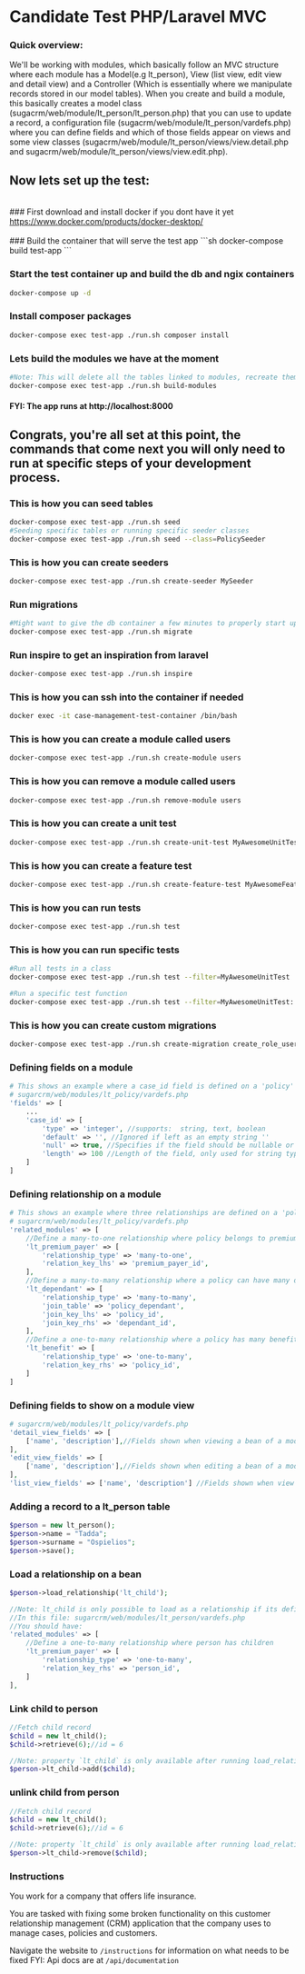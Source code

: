 # Candidate Test PHP/Laravel MVC

### Quick overview:
<p>We'll be working with modules, which basically follow an MVC structure where each module has a Model(e.g lt_person), View (list view, edit view and detail view) and a Controller (Which is essentially where we manipulate records stored in our model tables). When you create and build a module, this basically creates a model class (sugacrm/web/module/lt_person/lt_person.php) that you can use to update a record, a configuration file (sugacrm/web/module/lt_person/vardefs.php) where you can define fields and which of those fields appear on views and some view classes (sugacrm/web/module/lt_person/views/view.detail.php and sugacrm/web/module/lt_person/views/view.edit.php).</p>

## Now lets set up the test:
<br>
### First download and install docker if you dont have it yet
<a href="https://www.docker.com/products/docker-desktop/">https://www.docker.com/products/docker-desktop/</a>
<br><br>
### Build the container that will serve the test app
```sh
docker-compose build test-app
```

### Start the test container up and build the db and ngix containers
```sh
docker-compose up -d
```

### Install composer packages
```sh
docker-compose exec test-app ./run.sh composer install
```

### Lets build the modules we have at the moment
```sh
#Note: This will delete all the tables linked to modules, recreate them and run migrations
docker-compose exec test-app ./run.sh build-modules
```

#### FYI: The app runs at http://localhost:8000

## Congrats, you're all set at this point, the commands that come next you will only need to run at specific steps of your development process.

### This is how you can seed tables
```sh
docker-compose exec test-app ./run.sh seed
#Seeding specific tables or running specific seeder classes
docker-compose exec test-app ./run.sh seed --class=PolicySeeder
```

### This is how you can create seeders
```sh
docker-compose exec test-app ./run.sh create-seeder MySeeder
```

### Run migrations
```sh
#Might want to give the db container a few minutes to properly start up before running this one
docker-compose exec test-app ./run.sh migrate
```

### Run inspire to get an inspiration from laravel
```sh
docker-compose exec test-app ./run.sh inspire
```

### This is how you can ssh into the container if needed
```sh
docker exec -it case-management-test-container /bin/bash
```

### This is how you can create a module called users
```sh
docker-compose exec test-app ./run.sh create-module users
```

### This is how you can remove a module called users
```sh
docker-compose exec test-app ./run.sh remove-module users
```

### This is how you can create a unit test
```sh
docker-compose exec test-app ./run.sh create-unit-test MyAwesomeUnitTest
```

### This is how you can create a feature test
```sh
docker-compose exec test-app ./run.sh create-feature-test MyAwesomeFeatureTest
```

### This is how you can run tests
```sh
docker-compose exec test-app ./run.sh test
```

### This is how you can run specific tests
```sh
#Run all tests in a class
docker-compose exec test-app ./run.sh test --filter=MyAwesomeUnitTest

#Run a specific test function
docker-compose exec test-app ./run.sh test --filter=MyAwesomeUnitTest::test_example
```

### This is how you can create custom migrations
```sh
docker-compose exec test-app ./run.sh create-migration create_role_user_table
```

### Defining fields on a module
```php
# This shows an example where a case_id field is defined on a 'policy' module. This would be in a vardefs file:
# sugarcrm/web/modules/lt_policy/vardefs.php
'fields' => [
    ...
    'case_id' => [
        'type' => 'integer', //supports:  string, text, boolean
        'default' => '', //Ignored if left as an empty string ''
        'null' => true, //Specifies if the field should be nullable or have a null value when unpopulated
        'length' => 100 //Length of the field, only used for string types
    ]
]
```

### Defining relationship on a module
```php
# This shows an example where three relationships are defined on a 'policy' module. This would be in a vardefs file:
# sugarcrm/web/modules/lt_policy/vardefs.php
'related_modules' => [
    //Define a many-to-one relationship where policy belongs to premium payer
    'lt_premium_payer' => [
        'relationship_type' => 'many-to-one',
        'relation_key_lhs' => 'premium_payer_id',
    ],
    //Define a many-to-many relationship where a policy can have many dependants and dependants can be on many policies
    'lt_dependant' => [
        'relationship_type' => 'many-to-many',
        'join_table' => 'policy_dependant',
        'join_key_lhs' => 'policy_id',
        'join_key_rhs' => 'dependant_id',
    ],
    //Define a one-to-many relationship where a policy has many benefits
    'lt_benefit' => [
        'relationship_type' => 'one-to-many',
        'relation_key_rhs' => 'policy_id',
    ]
]
```

### Defining fields to show on a module view
```php
# sugarcrm/web/modules/lt_policy/vardefs.php
'detail_view_fields' => [
    ['name', 'description'],//Fields shown when viewing a bean of a module
],
'edit_view_fields' => [
    ['name', 'description'],//Fields shown when editing a bean of a module
],
'list_view_fields' => ['name', 'description'] //Fields shown when view a list of beans of a module
```

### Adding a record to a lt_person table
```php
$person = new lt_person();
$person->name = "Tadda";
$person->surname = "Ospielios";
$person->save();
```

### Load a relationship on a bean
```php
$person->load_relationship('lt_child');

//Note: lt_child is only possible to load as a relationship if its defined under `related_modules` on the lt_person module
//In this file: sugarcrm/web/modules/lt_person/vardefs.php
//You should have:
'related_modules' => [
    //Define a one-to-many relationship where person has children
    'lt_premium_payer' => [
        'relationship_type' => 'one-to-many',
        'relation_key_rhs' => 'person_id',
    ]
],
```

### Link child to person
```php
//Fetch child record
$child = new lt_child();
$child->retrieve(6);//id = 6

//Note: property `lt_child` is only available after running load_relationship: $person->load_relationship('lt_child');
$person->lt_child->add($child);
```

### unlink child from person
```php
//Fetch child record
$child = new lt_child();
$child->retrieve(6);//id = 6

//Note: property `lt_child` is only available after running load_relationship: $person->load_relationship('lt_child');
$person->lt_child->remove($child);
```


### Instructions

You work for a company that offers life insurance.

You are tasked with fixing some broken functionality on this customer relationship management (CRM) application that the company uses to manage cases, policies and customers.

Navigate the website to `/instructions` for information on what needs to be fixed
FYI: Api docs are at `/api/documentation`
